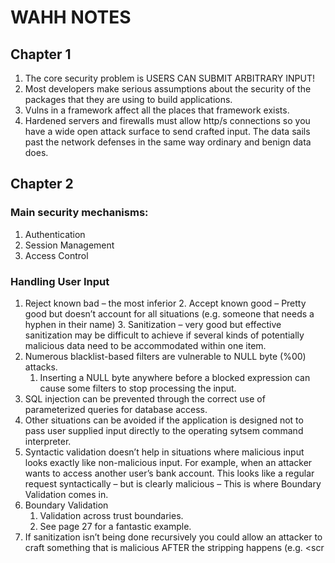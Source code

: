 # WAHH NOTES

## Chapter 1

1. The core security problem is USERS CAN SUBMIT ARBITRARY INPUT!
2. Most developers make serious assumptions about the security of the packages that they are using to build applications.
3. Vulns in a framework affect all the places that framework exists.
4. Hardened servers and firewalls must allow http/s connections so you have a wide open attack surface to send crafted input. The data sails past the network defenses in the same way ordinary and benign data does.

## Chapter 2

### Main security mechanisms:

1. Authentication
2. Session Management
3. Access Control

### Handling User Input

1. Reject known bad – the most inferior
	2. Accept known good – Pretty good but doesn’t account for all situations (e.g. someone that needs a hyphen in their name)
	3. Sanitization – very good but effective sanitization may be difficult to achieve if several kinds of potentially malicious data need to be accommodated within one item.
2. Numerous blacklist-based filters are vulnerable to NULL byte (%00) attacks.
	1. Inserting a NULL byte anywhere before a blocked expression can cause some filters to stop processing the input.
3. SQL injection can be prevented through the correct use of parameterized queries for database access.
4. Other situations can be avoided if the application is designed not to pass user supplied input directly to the operating sytsem command interpreter.
5. Syntactic validation doesn’t help in situations where malicious input looks exactly like non-malicious input. For example, when an attacker wants to access another user’s bank account. This looks like a regular request syntactically – but is clearly malicious – This is where Boundary Validation comes in.
6. Boundary Validation
	1. Validation across trust boundaries.
	2. See page 27 for a fantastic example.
7. If sanitization isn’t being done recursively you could allow an attacker to craft something that is malicious AFTER the stripping happens (e.g. <scr<script>ipt>)
8. Canonicalization – the process of converting or decoding data into a common character set.
	1. Double URL encoding can be used in some cases to defeat. https://www.owasp.org/index.php/Double_Encoding
	2. If certain characters (even encoded ones) are stripped (non-recursively) you can use the same attack as above with <scr<script>ipt> e.g. %%2727.
	3. Explore the xss technique on p. 29.
	4. Don’t forget character mapping based on best fit p. 29. you can use characters with diacritical marks to smuggle characters past the input filters.

### Handling Attackers

1. Handling Errors
2. Maintaining audit logs
3. Alerting Administrators
4. Reacting to attacks

### Handling Errors

Errors should be handled and not dump verbose messages to the UI that an attacker could leverage to launch an attack.

### Maintaining Audit Logs

1. All events realting to the authentication functionality such as successful and failed login, and change of password
2. Key transactions, such as credit card payments and funds transfers
3. Access attempts that are blocked by the access control mechanisms
4. Any requests containing known attack strings that indicate overtly malicious intentions
5. logs may be flushed to write-once media to ensure their integrity in the event of a successful attack
6. These audit logs would provide a gold mine for any attacker.

### Alerting Admins

1. Alerts can’t be so frequent that they are ignored but roll up a lot of signatures (large number of requests from single IP, unusually large amount of funds being transferred, things that can’t normally be modified by the user unless using a proxy) and create one alert that they can react to.
Reacting to Attacks
	1. Slower responses to requests
	2. Terminate session
	3. Generally these are to frustrate the attacker to slow them down so admins can take action

## Chapter 3

1. HTTP response – Server header contains a banner indicating the web server software being used and sometimes other details such as installed modules and the server operating system. This may or MAY NOT be accurate.
2. Other HTTP methods:
	1. TRACE – returns the exOPact message it received. This can be used to detect the effect of any proxy servers between the client and serve that may manipulate the request.
	2. OPTIONS – reports the HTTP methods that are available for a particular resource. This usually lists the available methods in the Allow header.
	3. PUT – attempts to upload the specified resource to the server using the content contained in the body of the request.

### Cookies

The response Set-Cookie header can include optional attributes. One of the most interesting is HttpOnly, which means that the cookie cannot be directly accessed via client-side JavaScript.

### Status Codes

1. General
	1. 1xx – Informational
	2. 2xx – Successful
	3. 3xx – The client is redirected to a different resource
	4. 4xx – The request contains an error of some kind.
	5. 5xx – The server encountered an error fulfilling the request.
2. Specific
	1. 201 – Created – in response to a PUT request.
	2. 3xx
		1. 301 – Moved Permanently – redirects the browser permanently to a different URL, which I s specified in a Location header.
		2. 302 – Found – redirects temporarily to a URL in the Location header.
		3. 304 – Not Modified – browser to use cached copy of the requested resource. The server uses the If-Modified-Since and If-None-Match to determine if the client has the latest version of the resource.
	3. 4xx
		1. 400 – Bad Request – invalid HTTP request. Probably will encounter this if you have modified a request in certain invalid ways.
		2. 401 – Unauthorized indicates that the server requires HTTP auth before the request will be granted. The WWW-Authenticate header contains details on the type(s) of auth supported.
		3. 403 Forbidden – no one is allowed to access this.
		4. 404 Not Found
		5. 405 Method Not Allowed – indicates that the method used in the request is not supported for the specified URL.
		6. 413 Request Entity Too Large – You may see this if you are probing for buffer overflow vulnerabilities in native code. The request could be too large for the server to handle.
		7. 414 Request URI Too Long is similar to 413.
	4. 5xx
		1. 500 – Internal Server Error – these could be helpful if your request caused an unhandled exception to happen.
		2. 503 – Service Unavailable – app not responding.

### Web Functionality

1. HTTP requests can be used to send parameters in four ways.
	1. In the URL query string
	2. Cookies
	3. File path of rest URLs
	4. Body of POST requests

### Encoding

1. URLs are only permitted to contain the printable characters in the US ASCII character set – that is ASCII code in the range of 0x20 to 0x7e inclusive.
2. Problematic characters in URLs are encoded in the following ways:
	1. %3d – =
	2. %25 – %
	3. %20 – Space – could also be represented by a +
	4. %0a – New Line
	5. %00 – Null byte
3. For the purpose of attacking web applications, you should URL-encode any of the following characters when you insert them as data into an HTTP request:
	1. space % ? & = ; + #
4. 16 bit Unicode encoding starts with %u followed by the character’s Unicode code point expressed in hexadecimal.
5. UTF-8 is a variable length encoding standard.
6. Unicode encoding is primarily of interest when attacking a web application because it can be used sometimes to defeat input validation mechanisms.
7. Any character can be HTML encoded using its ASCII code in decimal form. &#34; – “ or by using its ASCII code in hexadecimal form prefixed by an x: &#x22; — "

## Chapter 4 – MAPPING THE APPLICATION

Careful when spidering as some applications don’t protect their admin actions and you could end up deleting or wrecking whole parts of an application by following actions and tossing random data at them.

>Here is where looking into Damn Vulnerable Web App, Google Gruyere etc. is would be helpful. Perhaps look into Docker as well for these.


